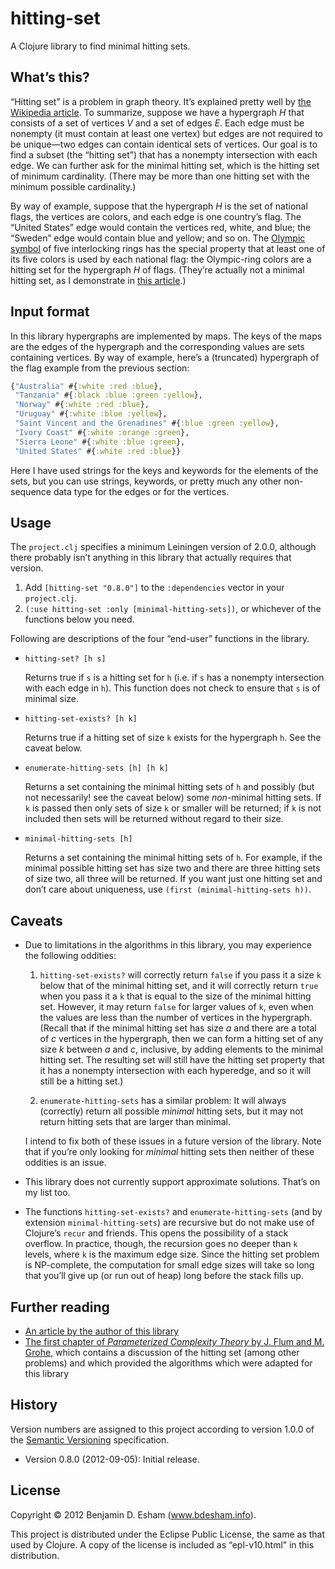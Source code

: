 # hitting-set

A Clojure library to find minimal hitting sets.

## What’s this?

“Hitting set” is a problem in graph theory. It’s explained pretty well by [the Wikipedia article](https://secure.wikimedia.org/wikipedia/en/wiki/Set_cover_problem). To summarize, suppose we have a hypergraph *H* that consists of a set of vertices *V* and a set of edges *E*. Each edge must be nonempty (it must contain at least one vertex) but edges are not required to be unique—two edges can contain identical sets of vertices. Our goal is to find a subset (the “hitting set”) that has a nonempty intersection with each edge. We can further ask for the minimal hitting set, which is the hitting set of minimum cardinality. (There may be more than one hitting set with the minimum possible cardinality.)

By way of example, suppose that the hypergraph *H* is the set of national flags, the vertices are colors, and each edge is one country’s flag. The “United States” edge would contain the vertices red, white, and blue; the “Sweden” edge would contain blue and yellow; and so on. The [Olympic symbol](https://secure.wikimedia.org/wikipedia/en/wiki/Olympic_flag#Symbol) of five interlocking rings has the special property that at least one of its five colors is used by each national flag: the Olympic-ring colors are a hitting set for the hypergraph *H* of flags. (They’re actually not a minimal hitting set, as I demonstrate in [this article](http://www.bdesham.info/2012/09/olympic-colors).)

## Input format

In this library hypergraphs are implemented by maps. The keys of the maps are the edges of the hypergraph and the corresponding values are sets containing vertices. By way of example, here’s a (truncated) hypergraph of the flag example from the previous section:

```clj
{"Australia" #{:white :red :blue},
 "Tanzania" #{:black :blue :green :yellow},
 "Norway" #{:white :red :blue},
 "Uruguay" #{:white :blue :yellow},
 "Saint Vincent and the Grenadines" #{:blue :green :yellow},
 "Ivory Coast" #{:white :orange :green},
 "Sierra Leone" #{:white :blue :green},
 "United States" #{:white :red :blue}}
```

Here I have used strings for the keys and keywords for the elements of the sets, but you can use strings, keywords, or pretty much any other non-sequence data type for the edges or for the vertices.

## Usage

The `project.clj` specifies a minimum Leiningen version of 2.0.0, although there probably isn’t anything in this library that actually requires that version.

1. Add `[hitting-set "0.8.0"]` to the `:dependencies` vector in your `project.clj`.
2. `(:use hitting-set :only [minimal-hitting-sets])`, or whichever of the functions below you need.

Following are descriptions of the four “end-user” functions in the library.

* `hitting-set? [h s]`

    Returns true if `s` is a hitting set for `h` (i.e. if `s` has a nonempty intersection with each edge in `h`). This function does not check to ensure that `s` is of minimal size.

* `hitting-set-exists? [h k]`

    Returns true if a hitting set of size `k` exists for the hypergraph `h`. See the caveat below.

* `enumerate-hitting-sets [h] [h k]`

    Returns a set containing the minimal hitting sets of `h` and possibly (but not necessarily! see the caveat below) some *non*-minimal hitting sets. If `k` is passed then only sets of size `k` or smaller will be returned; if `k` is not included then sets will be returned without regard to their size.

* `minimal-hitting-sets [h]`

    Returns a set containing the minimal hitting sets of `h`. For example, if the minimal possible hitting set has size two and there are three hitting sets of size two, all three will be returned. If you want just one hitting set and don’t care about uniqueness, use `(first (minimal-hitting-sets h))`.

## Caveats

* Due to limitations in the algorithms in this library, you may experience the following oddities:

    1. `hitting-set-exists?` will correctly return `false` if you pass it a size `k` below that of the minimal hitting set, and it will correctly return `true` when you pass it a `k` that is equal to the size of the minimal hitting set. However, it may return `false` for larger values of `k`, even when the values are less than the number of vertices in the hypergraph. (Recall that if the minimal hitting set has size *a* and there are a total of *c* vertices in the hypergraph, then we can form a hitting set of any size *k* between *a* and *c*, inclusive, by adding elements to the minimal hitting set. The resulting set will still have the hitting set property that it has a nonempty intersection with each hyperedge, and so it will still be a hitting set.)

    2. `enumerate-hitting-sets` has a similar problem: It will always (correctly) return all possible *minimal* hitting sets, but it may not return hitting sets that are larger than minimal.

    I intend to fix both of these issues in a future version of the library. Note that if you’re only looking for *minimal* hitting sets then neither of these oddities is an issue.

* This library does not currently support approximate solutions. That’s on my list too.

* The functions `hitting-set-exists?` and `enumerate-hitting-sets` (and by extension `minimal-hitting-sets`) are recursive but do not make use of Clojure’s `recur` and friends. This opens the possibility of a stack overflow. In practice, though, the recursion goes no deeper than `k` levels, where `k` is the maximum edge size. Since the hitting set problem is NP-complete, the computation for small edge sizes will take so long that you’ll give up (or run out of heap) long before the stack fills up.

## Further reading

* [An article by the author of this library](http://www.bdesham.info/2012/09/olympic-colors)
* [The first chapter of *Parameterized Complexity Theory* by J. Flum and M. Grohe](http://www2.informatik.hu-berlin.de/~grohe/pub/pkbuch-chap1.pdf), which contains a discussion of the hitting set (among other problems) and which provided the algorithms which were adapted for this library

## History

Version numbers are assigned to this project according to version 1.0.0 of the [Semantic Versioning](http://semver.org/) specification.

* Version 0.8.0 (2012-09-05): Initial release.

## License

Copyright © 2012 Benjamin D. Esham (www.bdesham.info).

This project is distributed under the Eclipse Public License, the same as that used by Clojure. A copy of the license is included as “epl-v10.html” in this distribution.
